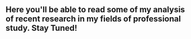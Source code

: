 ## Here you'll be able to read some of my analysis of recent research in my fields of professional study. Stay Tuned!